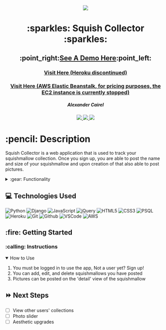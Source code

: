 <div align="center">
<img src="https://media-cldnry.s-nbcnews.com/image/upload/t_social_share_1200x630_center,f_auto,q_auto:best/newscms/2021_11/1689088/squishmallow-jc-210317.jpg"/>
   <h1>:sparkles: Squish Collector :sparkles:</h1>
     <h2>:point_right:<a href="https://vimeo.com/735618174">See A Demo Here</a>:point_left:</h2>
   <h3><a href="https://squishcollector.herokuapp.com/">Visit Here (Heroku discontinued)</a></h3>
   <h3><a href="http://django-env.eba-j6cpgngx.us-west-2.elasticbeanstalk.com/">Visit Here (AWS Elastic Beanstalk, for pricing purposes, the EC2 instance is currently stopped)</a></h3>
   <h5>Alexander Cairel</h5>                             
   <a href="https://github.com/ajcairel" target="_blank">
      <img src="https://img.shields.io/badge/-GitHub:ajcairel-darkgreen?style=flat&logo=medium"/>
   </a>
   <a href="https://www.linkedin.com/in/alexandercairel/" target="_blank">
      <img src="https://img.shields.io/badge/-linkedin.com/in/alexandercairel/-blue?style=flat&``logo=Linkedin&logoColor=white">
   </a> 
   <a href="mailto:alexanderjcairel@gmail.com" target="_blank">
      <img src="https://img.shields.io/badge/-alexanderjcairel@gmail.com-c14438?style=flat&logo=Gmail&``logoColor=white">
   </a>  
</div>

<h1>:pencil: Description</h1>
<p>Squish Collector is a web application that is used to track your squishmallow collection. Once you sign up, you are able to post the name and size of your squishmallow and upon creation of that also able to post pictures. </p>


<details>
<summary> :gear: Functionality</summary>

| Description | Screenshot |
|------------ | ------------|
| <h3 align="center">Landing Page (Desktop)</h3> | <img src="https://i.imgur.com/pHNNX1N.pnghttps://i.imgur.com/pHNNX1N.png" width="700"/> |
| <h3 align="center">Landing Page (Mobile)</h3> | <img src="https://i.imgur.com/TuqywNB.png" width="700"/> |
| <h3 align="center">Sidebar Nav</h3> | <img src="https://i.imgur.com/nQthNLg.png" width="700"/> |
| <h3 align="center">Sign Up</h3> | <img src="https://i.imgur.com/b6emp9J.png" width="700"/> |
| <h3 align="center">Log In</h3> | <img src="https://i.imgur.com/dggE5sW.png" width="700"/> |
| <h3 align="center">Sidebar Nav (Logged In)</h3> | <img src="https://i.imgur.com/HRBzsap.png" width="700"/> |
| <h3 align="center">Index View (None Posted)</h3> | <img src="https://i.imgur.com/V9qJt5y.png" width="700"/> |
| <h3 align="center">Index View</h3> | <img src="https://i.imgur.com/hSxKHgo.png" width="700"/> |
| <h3 align="center">Squish Detail (No Photo)</h3> | <img src="https://i.imgur.com/1RVYuzE.png" width="700"/> |
| <h3 align="center">Squish Detail (Photo)</h3> | <img src="https://i.imgur.com/Ulb0vCH.png" width="700"/> |
| <h3 align="center">Adding A Date</h3> | <img src="https://i.imgur.com/AzElxQr.png" width="700"/> |
| <h3 align="center">Edit Page</h3> | <img src="https://i.imgur.com/r4c8S6Q.png" width="700"/> |
| <h3 align="center">About Page</h3> | <img src="https://i.imgur.com/RB6sER5.png" width="700"/> |



</details>



## :computer: Technologies Used

![Python](https://img.shields.io/badge/Python-FFD43B?style=for-the-badge&logo=python&logoColor=blue)
![Django](https://img.shields.io/badge/Django-092E20?style=for-the-badge&logo=django&logoColor=green)
![JavaScript](https://img.shields.io/badge/JavaScript-323330?style=for-the-badge&logo=javascript&logoColor=F7DF1E)
![jQuery](https://img.shields.io/badge/jQuery-0769AD?style=for-the-badge&logo=jquery&logoColor=white)
![HTML5](https://img.shields.io/badge/HTML5-E34F26?style=for-the-badge&logo=html5&logoColor=white)
![CSS3](https://img.shields.io/badge/CSS3-1572B6?style=for-the-badge&logo=css3&logoColor=white)
![PSQL](https://img.shields.io/badge/PostgreSQL-316192?style=for-the-badge&logo=postgresql&logoColor=white) 
![Heroku](https://img.shields.io/badge/Heroku-430098?style=for-the-badge&logo=heroku&logoColor=white)
![Git](https://img.shields.io/badge/GIT-E44C30?style=for-the-badge&logo=git&logoColor=white)
![Github](https://img.shields.io/badge/GitHub-100000?style=for-the-badge&logo=github&logoColor=white)
![VSCode](https://img.shields.io/badge/Visual_Studio_Code-0078D4?style=for-the-badge&logo=visual%20studio%20code&logoColor=white)
![AWS](https://img.shields.io/badge/Amazon_AWS-FF9900?style=for-the-badge&logo=amazonaws&logoColor=white)


<h2> :fire: Getting Started </h2>

<h3> :calling: Instructions </h3>
<details open>
<summary>How to Use</summary>
<ol>
<li>You must be logged in to use the app, Not a user yet? Sign up!</li>
<li>You can add, edit, and delete squishmallows you have posted</li>
<li>Pictures can be posted on the 'detail' view of the squishmallow</li>
</ol>
</details>


## :fast_forward: Next Steps   

- [ ] View other users' collections
- [ ] Photo slider  
- [ ] Aesthetic upgrades
